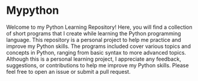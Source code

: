 # Mypython

Welcome to my Python Learning Repository! Here, you will find a collection of short programs that I create while learning the Python programming language.
This repository is a personal project to help me practice and improve my Python skills. The programs included cover various topics and concepts in Python,
ranging from basic syntax to more advanced topics.
Although this is a personal learning project, I appreciate any feedback, suggestions, or contributions to help me improve my Python skills. Please feel 
free to open an issue or submit a pull request.
